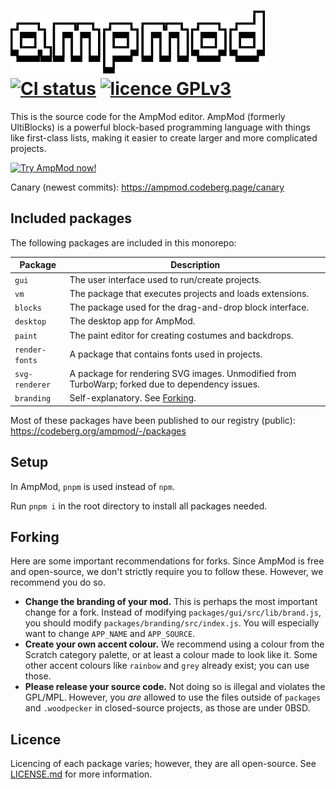# ![AmpMod](packages/gui/src/website/components/header/ampmod.svg)<br>[![CI status](https://ci.codeberg.org/api/badges/15147/status.svg)](https://ci.codeberg.org/repos/15147) [![licence GPLv3](https://img.shields.io/badge/licence-multiple,%20click%20here-blue.svg)](LICENSE.md)

This is the source code for the AmpMod editor. AmpMod (formerly UltiBlocks) is a powerful block-based programming language with things like first-class lists,
making it easier to create larger and more complicated projects.

[![Try AmpMod now!](readme-assets/trynow.png)](https://ampmod.codeberg.page)

Canary (newest commits): https://ampmod.codeberg.page/canary

## Included packages

The following packages are included in this monorepo:

| Package        | Description                                                                                     |
| -------------- | ----------------------------------------------------------------------------------------------- |
| `gui`          | The user interface used to run/create projects.                                                 |
| `vm`           | The package that executes projects and loads extensions.                                        |
| `blocks`       | The package used for the drag-and-drop block interface.                                         |
| `desktop`      | The desktop app for AmpMod.                                                                     |
| `paint`        | The paint editor for creating costumes and backdrops.                                           |
| `render-fonts` | A package that contains fonts used in projects.                                                 |
| `svg-renderer` | A package for rendering SVG images. Unmodified from TurboWarp; forked due to dependency issues. |
| `branding`     | Self-explanatory. See [Forking](#forking).                                                      |

Most of these packages have been published to our registry (public):
https://codeberg.org/ampmod/-/packages

## Setup

In AmpMod, `pnpm` is used instead of `npm`.

Run `pnpm i` in the root directory to install all packages needed.

## Forking

Here are some important recommendations for forks. Since AmpMod is free and open-source, we don't strictly require
you to follow these. However, we recommend you do so.

- **Change the branding of your mod.** This is perhaps the most important change for a fork. Instead of modifying
  `packages/gui/src/lib/brand.js`, you should modify `packages/branding/src/index.js`. You will especially
  want to change `APP_NAME` and `APP_SOURCE`.
- **Create your own accent colour.** We recommend using a colour from the Scratch category palette, or at least a colour
  made to look like it. Some other accent colours like `rainbow` and `grey` already exist; you can use those.
- **Please release your source code.** Not doing so is illegal and violates the GPL/MPL. However, you _are_ allowed to
  use the files outside of `packages` and `.woodpecker` in closed-source projects, as those are under 0BSD.

## Licence

Licencing of each package varies; however, they are all open-source. See [LICENSE.md](LICENSE.md) for more information.
